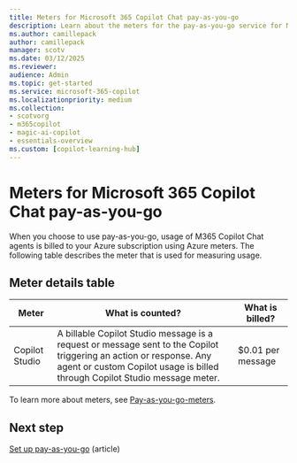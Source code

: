 ```yaml
---
title: Meters for Microsoft 365 Copilot Chat pay-as-you-go
description: Learn about the meters for the pay-as-you-go service for Microsoft 365 Copilot Chat..
ms.author: camillepack
author: camillepack
manager: scotv
ms.date: 03/12/2025
ms.reviewer: 
audience: Admin
ms.topic: get-started
ms.service: microsoft-365-copilot
ms.localizationpriority: medium
ms.collection: 
- scotvorg
- m365copilot
- magic-ai-copilot
- essentials-overview
ms.custom: [copilot-learning-hub]
---
```


# Meters for Microsoft 365 Copilot Chat pay-as-you-go

When you choose to use pay-as-you-go, usage of M365 Copilot Chat agents is billed to your Azure subscription using Azure meters. The following table describes the meter that is used for measuring usage.

## Meter details table

| Meter            | What is counted?     | What is billed?       |
|------------------|----------------------------------------------------------------------------------------------------------------------------|-----------------------|
| Copilot Studio   | A billable Copilot Studio message is a request or message sent to the Copilot triggering an action or response. Any agent or custom Copilot usage is billed through Copilot Studio message meter. | $0.01 per message     |

To learn more about meters, see [Pay-as-you-go-meters](/power-platform/admin/pay-as-you-go-meters).

## Next step

[Set up pay-as-you-go](setup.md) (article)
